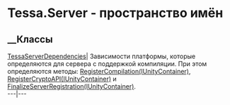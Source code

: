 # Tessa.Server - пространство имён
## __Классы
[TessaServerDependencies](T_Tessa_Server_TessaServerDependencies.htm)|
Зависимости платформы, которые определяются для сервера с поддержкой
компиляции. При этом определяются методы:
[RegisterCompilation(IUnityContainer)](M_Tessa_Platform_ITessaServerDependencies_RegisterCompilation.htm),
[RegisterCryptoAPI(IUnityContainer)](M_Tessa_Platform_ITessaServerDependencies_RegisterCryptoAPI.htm)
и
[FinalizeServerRegistration(IUnityContainer)](M_Tessa_Platform_ITessaServerDependencies_FinalizeServerRegistration.htm).  
---|---
